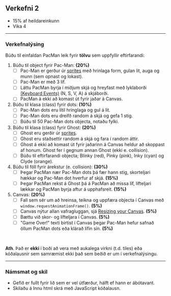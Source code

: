 ## Verkefni 2 
- 15% af heildareinkunn
- Vika 4
  
---

### Verkefnalýsing
Búðu til einfaldan PacMan leik fyrir **tölvu** sem uppfyllir eftirfarandi:

1. Búðu til object fyrir Pac-Man: **(20%)**
   - [ ] Pac-Man er gerður úr [sprites](https://spicyyoghurt.com/tutorials/html5-javascript-game-development/images-and-sprite-animations) með hrinlaga form, gulan lit, auga og munn (sem opnast og lokast).
   - [ ] Pac-Man er með 3 líf.
   - [ ] Láttu PacMan byrja í miðjum skjá og hreyfast með lyklaborði [(Keyboard Events)](https://github.com/GunnarThorunnarson/FORR3JS05DU/wiki/Events) (N, S, V, A) á skjáborði.
   - [ ] PacMan á ekki að komast út fyrir jaðar á Canvas.
1. Búðu til klasa (class) fyrir dots: **(10%)**
   - [ ] Pac-Man dots eru lítil hringlaga og gul á lit.
   - [ ] Pac-Man dots eru dreifð random á skjá og gefa 1 stig.
   - [ ] Búðu til 50 Pac-Man dots objecta, notaðu fylki.
1. Búðu til klasa (class) fyrir Ghost: **(20%)**  
   - [ ] Ghost eru gerðir úr [sprites](https://spicyyoghurt.com/tutorials/html5-javascript-game-development/images-and-sprite-animations).
   - [ ] Ghost eru staðsettir random á skjá og fara í random áttir.
   - [ ] Ghost á ekki að komast út fyrir jaðarinn á Canvas heldur að skoppast af honum. Ghost fer í gegnum annan Ghost (ekki e. collision).
   - [ ] Búðu til eftirfarandi objecta; Blinky (red), Pinky (pink), Inky (cyan) og Clyde (orange). 
1. Búðu til föll fyrir árekstur (e. collision): **(30%)**  
   - [ ] Þegar PacMan nær Pac-Man dots þá fær hann stig, skorteljari hækkar og Pac-Man dot hverfur af skjá. **(15%)**
   - [ ] Þegar PacMan rekst á Ghost þá á PacMan að missa líf, lífteljari lækkar og PacMan byrja aftur á upphafsreit. **(15%)**
1. Canvas: **(20%)**  
   - [ ] Fall sem sér um að hreinsa, teikna og uppfæra objecta í Canvas með `window.requestAnimationFrame()`. **(5%)**
   - [ ] Canvas nýtur allan vafragluggan, sjá [Resizing your Canvas](https://youtu.be/EO6OkltgudE?list=PLpPnRKq7eNW3We9VdCfx9fprhqXHwTPXL&t=166). **(5%)**
   - [ ] Bættu við skor- og lífteljara í Canvas. **(5%)**
   - [ ] "Game Over!" texti birtist í Canvas þegar Pac-Man hefur safnað öllum PacMan dots eða klárað lífin sín. **(5%)**

<br>

**Ath**. Það er **ekki** í boði að vera með aukalega virkni (t.d. tiles) eða kóðalausnir sem samræmist ekki það sem beðið er um í verkefnalýsingu.

---

### Námsmat og skil	
* Gefið er fullt fyrir lið sem er vel útfærður, hálft ef hann er ábótavant. 
* Skilaðu á Innu html skrá með JavaScript kóðalausn.


<!--
- [myndband](https://www.youtube.com/watch?v=ysG37V_j1Xs).
- taka út pacman teikningu útaf tíma, og draga úr áherslu á canvas teikningar (samt æfing í this og harðkóðun).  
-->
